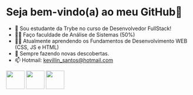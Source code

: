<!DOCTYPE html>
<html lang="pt-br">

<head>
    <meta charset="UTF-8">

</head>

<h1>Seja bem-vindo(a) ao meu GitHub👋</h1>

- 🔭 Sou estudante da Trybe no curso de Desenvolvedor FullStack!
- 👨‍🏫 Faço faculdade de Análise de Sistemas (50%)
- 👩‍💻 Atualmente aprendendo os Fundamentos de Desenvolvimento WEB (CSS, JS e HTML)
- 🌱 Sempre fazendo novas descobertas.
- 📫 Hotmail: kevillin_santos@hotmail.com

<div class="logos">
<img src="https://cdn.jsdelivr.net/gh/devicons/devicon/icons/html5/html5-original-wordmark.svg" height="50px" width="50px"/>
<img src="https://cdn.jsdelivr.net/gh/devicons/devicon/icons/css3/css3-original-wordmark.svg" height="50px" width="50px"/>
<img src="https://cdn.jsdelivr.net/gh/devicons/devicon/icons/javascript/javascript-original.svg" height="50px" width="50px"/>
</div>

<style>
    .logos {
        display: inline-block;
        vertical-align: baseline;
    }
</style>
</html>